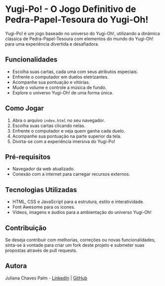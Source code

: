 # Yugi-Po! - O Jogo Definitivo de Pedra-Papel-Tesoura do Yugi-Oh!

Yugi-Po! é um jogo baseado no universo do Yugi-Oh!, utilizando a dinâmica clássica de Pedra-Papel-Tesoura com elementos do mundo do Yugi-Oh! para uma experiência divertida e desafiadora.

## Funcionalidades

- Escolha suas cartas, cada uma com seus atributos especiais.
- Enfrente o computador em duelos eletrizantes.
- Acompanhe sua pontuação e vitórias.
- Mude o volume e controle a música de fundo.
- Explore o universo Yugi-Oh! de uma forma única.

## Como Jogar

1. Abra o arquivo `index.html` no seu navegador.
2. Escolha suas cartas clicando nelas.
3. Enfrente o computador e veja quem ganha cada duelo.
4. Acompanhe sua pontuação na parte superior da tela.
5. Divirta-se com a experiência imersiva do Yugi-Po!

## Pré-requisitos

- Navegador da web atualizado.
- Conexão com a internet para carregar recursos externos.

## Tecnologias Utilizadas

- HTML, CSS e JavaScript para a estrutura, estilo e interatividade.
- Font Awesome para os ícones.
- Vídeos, imagens e áudios para a ambientação do universo Yugi-Oh!

## Contribuição

Se deseja contribuir com melhorias, correções ou novas funcionalidades, sinta-se à vontade para criar um fork deste projeto e submeter suas propostas através de pull requests.

## Autora

Juliana Chaves Palm - [LinkedIn](https://www.linkedin.com/in/julianachavespalm) | [GitHub](www.github.com/julianachavespalm)
